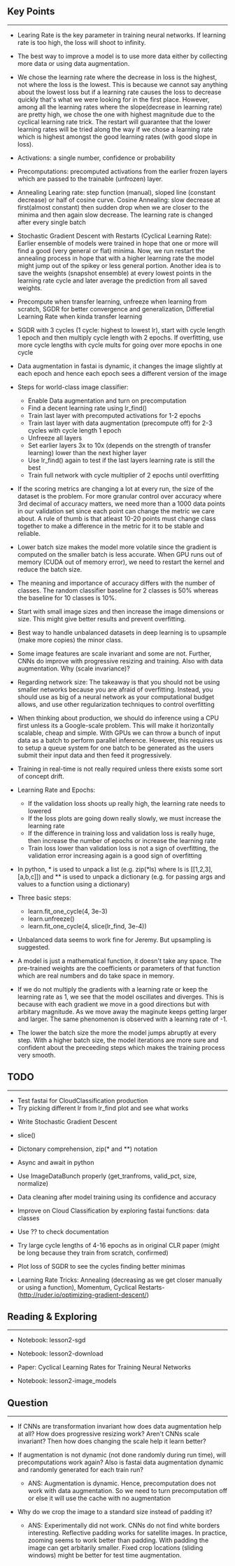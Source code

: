 ## Key Points
---

- Learing Rate is the key parameter in training neural networks. If learning rate is too high, the loss will shoot to infinity.

- The best way to improve a model is to use more data either by collecting more data or using data augmentation.

- We chose the learning rate where the decrease in loss is the highest, not where the loss is the lowest. This is because we cannot say anything about the lowest loss but if a learning rate causes the loss to decrease quickly that's what we were looking for in the first place. However, among all the learning rates where the slope(decrease in learning rate) are pretty high, we chose the one with highest magnitude due to the cyclical learning rate trick. The restart will guarantee that the lower learning rates will be tried along the way if we chose a learning rate which is highest amongst the good learning rates (with good slope in loss).   

- Activations: a single number, confidence or probability

- Precomputations: precomputed activations from the earlier frozen layers which are passed to the trainable (unfrozen) layer.

- Annealing Learing rate: step function (manual), sloped line (constant decrease) or half of cosine curve. Cosine Annealing: slow decrease at first(almost constant) then sudden drop when we are closer to the minima and then again slow decrease. The learning rate is changed after every single batch

- Stochastic Gradient Descent with Restarts (Cyclical Learning Rate): Earlier ensemble of models were trained in hope that one or more will find a good (very general or flat) minima. Now, we run restart the annealing process in hope that with a higher learning rate the model might jump out of the spikey or less general portion. Another idea is to save the weights (snapshot ensemble) at every lowest points in the learning rate cycle and later average the prediction from all saved weights.

- Precompute when transfer learning, unfreeze when learning from scratch, SGDR for better convergence and generalization, Differetial Learning Rate when kinda transfer learning

- SGDR with 3 cycles (1 cycle: highest to lowest lr), start with cycle length 1 epoch and then multiply cycle length with 2 epochs. If overfitting, use more cycle lengths with cycle mults for going over more epochs in one cycle

- Data augmentation in fastai is dynamic, it changes the image slightly at each epoch and hence each epoch sees a different version of the image

- Steps for world-class image classifier:
	- Enable Data augmentation and turn on precomputation
	- Find a decent learning rate using lr_find()
	- Train last layer with precomputed activations for 1-2 epochs	
	- Train last layer with data augmentation (precompute off) for 2-3 cycles with cycle length 1 epoch
	- Unfreeze all layers
	- Set earlier layers 3x to 10x (depends on the strength of transfer learning) lower than the next higher layer
	- Use lr_find() again to test if the last layers learning rate is still the best
	- Train full network with cycle multiplier of 2 epochs until overfitting

- If the scoring metrics are changing a lot at every run, the size of the dataset is the problem. For more granular control over accuracy where 3rd decimal of accuracy matters, we need more than a 1000 data points in our validation set since each point can change the metric we care about. A rule of thumb is that atleast 10-20 points must change class together to make a difference in the metric for it to be stable and reliable.

- Lower batch size makes the model more volatile since the gradient is computed on the smaller batch is less accurate. When GPU runs out of memory (CUDA out of memory error), we need to restart the kernel and reduce the batch size.

- The meaning and importance of accuracy differs with the number of classes. The random classifier baseline for 2 classes is 50% whereas the baseline for 10 classes is 10%.

- Start with small image sizes and then increase the image dimensions or size. This might give better results and prevent overfitting.

- Best way to handle unbalanced datasets in deep learning is to upsample (make more copies) the minor class.

* Some image features are scale invariant and some are not. Further, CNNs do improve with progressive resizing and training. Also with data augmentation. Why (scale invariance)?

* Regarding network size:
	The takeaway is that you should not be using smaller networks because you are afraid of overfitting. Instead, you should use as big of a neural network as your computational budget allows, and use other regularization techniques to control overfitting

* When thinking about production, we should do inference using a CPU first unless its a Google-scale problem. This will make it horizontally scalable, cheap and simple. With GPUs we can throw a bunch of input data as a batch to perform parallel inference. However, this requires us to setup a queue system for one batch to be generated as the users submit their input data and then feed it progressively.

* Training in real-time is not really required unless there exists some sort of concept drift.

* Learning Rate and Epochs:
	* If the validation loss shoots up really high, the learning rate needs to lowered
	* If the loss plots are going down really slowly, we must increase the learning rate
	* If the difference in training loss and validation loss is really huge, then increase the number of epochs or increase the learning rate
	* Train loss lower than validation loss is not a sign of overfitting, the validation error increasing again is a good sign of overfitting

* In python, \* is used to unpack a list (e.g. zip(\*ls) where ls is [[1,2,3],[a,b,c]]) and \*\* is used to unpack a dictionary (e.g. for passing args and values to a function using a dictionary)

* Three basic steps:
	* learn.fit_one_cycle(4, 3e-3)
	* learn.unfreeze()
	* learn.fit_one_cycle(4, slice(lr_find, 3e-4))

* Unbalanced data seems to work fine for Jeremy. But upsampling is suggested.

* A model is just a mathematical function, it doesn't take any space. The pre-trained weights are the coefficients or parameters of that function which are real numbers and do take space in memory.

* If we do not multiply the gradients with a learning rate or keep the learning rate as 1, we see that the model oscillates and diverges. This is because with each gradient we move in a good directions but with arbitary magnitude. As we move away the maginute keeps getting larger and larger. The same phenomenon is observed with a learning rate of -1.

* The lower the batch size the more the model jumps abruptly at every step. With a higher batch size, the model iterations are more sure and confident about the preceeding steps which makes the training process very smooth.


## TODO
---

* Test fastai for CloudClassification production
* Try picking different lr from lr_find plot and see what works

- Write Stochastic Gradient Descent

- slice()

- Dictonary comprehension, zip(\* and \*\*) notation

- Async and await in python

- Use ImageDataBunch properly (get_tranfroms, valid_pct, size, normalize)

- Data cleaning after model training using its confidence and accuracy

- Improve on Cloud Classification by exploring fastai functions: data classes

- Use ?? to check documentation

- Try large cycle lengths of 4-16 epochs as in original CLR paper (might be long because they train from scratch, confirmed)

- Plot loss of SGDR to see the cycles finding better minimas

- Learning Rate Tricks: Annealing (decreasing as we get closer manually or using a function), Momentum, Cyclical Restarts-(http://ruder.io/optimizing-gradient-descent/)


## Reading & Exploring
---

- Notebook: lesson2-sgd

- Notebook: lesson2-download

- Paper: Cyclical Learning Rates for Training Neural Networks

- Notebook: lesson2-image_models


## Question
---
* If CNNs are transformation invariant how does data augmentation help at all? How does progressive resizing work? Aren't CNNs scale invariant? Then how does changing the scale help it learn better?

* If augmentation is not dynamic (not done randomly during run time), will precomputations work again? Also is fastai data augmentation dynamic and randomly generated for each train run?
	* ANS: Augmentation is dynamic. Hence, precomputation does not work with data augmentation. So we need to turn precomputation off or else it will use the cache with no augmentation

* Why do we crop the image to a standard size instead of padding it?
	* ANS: Experimentally did not work. CNNs do not find white borders interesting. Reflective padding works for satellite images. In practice, zooming seems to work better than padding. With padding the image can get arbitarily smaller. Fixed crop locations (sliding windows) might be better for test time augmentation.